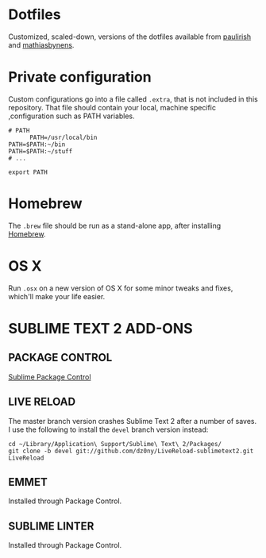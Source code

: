 Dotfiles
========

Customized, scaled-down, versions of the dotfiles available from [paulirish](https://github.com/paulirish/dotfiles) and [mathiasbynens](https://github.com/mathiasbynens/dotfiles/).

Private configuration
=====================

Custom configurations go into a file called `.extra`, that is not included in this repository. That file should contain  your local, machine specific ,configuration such as PATH variables.

```shell
# PATH 
      PATH=/usr/local/bin
PATH=$PATH:~/bin
PATH=$PATH:~/stuff
# ...

export PATH
```

Homebrew
========

The `.brew` file should be run as a stand-alone app, after installing [Homebrew](http://mxcl.github.com/homebrew/).


OS X
====

Run `.osx` on a new version of OS X for some minor tweaks and fixes, which'll make your life easier.


SUBLIME TEXT 2 ADD-ONS
======================

PACKAGE CONTROL
---------------
[Sublime Package Control](http://wbond.net/sublime_packages/package_control)

LIVE RELOAD
-----------
The master branch version crashes Sublime Text 2 after a number of saves. I use the following to install the `devel` branch version instead:

```shell
cd ~/Library/Application\ Support/Sublime\ Text\ 2/Packages/
git clone -b devel git://github.com/dz0ny/LiveReload-sublimetext2.git LiveReload
```

EMMET
-----
Installed through Package Control.

SUBLIME LINTER
--------------
Installed through Package Control.
